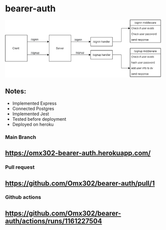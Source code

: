 # bearer-auth

![img](./r.png)
## Notes:
- Implemented Express
- Connected Postgres
- Implemented Jest
- Tested before deployment
- Deployed on heroku


### Main Branch
https://omx302-bearer-auth.herokuapp.com/
---
### Pull request
https://github.com/Omx302/bearer-auth/pull/1
---
### Github actions
https://github.com/Omx302/bearer-auth/actions/runs/1161227504
----
